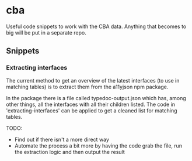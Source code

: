 # cba
Useful code snippets to work with the CBA data. Anything that becomes to big will be put in a separate repo.

## Snippets

### Extracting interfaces
The current method to get an overview of the latest interfaces (to use in matching tables) is to extract them from the a11yjson npm package.

In the package there is a file called typedoc-output.json which has, among other things, all the interfaces with all their children listed. The code in 'extracting-interfaces' can be applied to get a cleaned list for matching tables.

TODO:
- Find out if there isn't a more direct way
- Automate the process a bit more by having the code grab the file, run the extraction logic and then output the result
